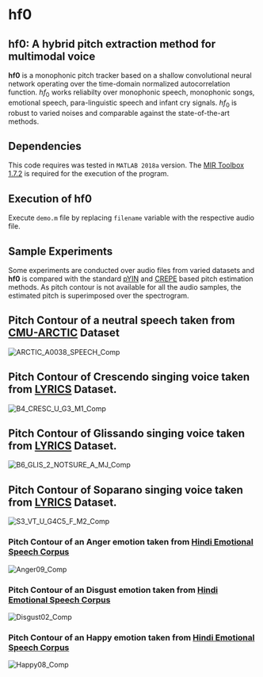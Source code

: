 # **hf0**
## **hf0**:  A hybrid pitch extraction method for multimodal voice

**hf0** is a monophonic pitch tracker based on a shallow convolutional neural network operating over the time-domain normalized autocorrelation function. $hf_0$ works reliabilty over monophonic speech, monophonic songs, emotional speech, para-linguistic speech and infant cry signals. $hf_0$ is robust to varied noises and comparable against the state-of-the-art methods. 

## Dependencies

This code requires was tested in `MATLAB 2018a` version. The [MIR Toolbox 1.7.2](https://www.jyu.fi/hytk/fi/laitokset/mutku/en/research/materials/mirtoolbox) is required for the execution of the program.

## Execution of hf0
Execute `demo.m` file by replacing `filename` variable with the respective audio file.

## Sample Experiments
Some experiments are conducted over audio files from varied datasets and **hf0** is compared with the standard [pYIN](https://ieeexplore.ieee.org/document/6853678) and [CREPE](https://arxiv.org/abs/1802.06182) based pitch estimation methods. As pitch contour is not available for all the audio samples, the estimated pitch is superimposed over the spectrogram.


## Pitch Contour of a neutral speech taken from [CMU-ARCTIC](http://www.festvox.org/cmu_arctic/) Dataset
![ARCTIC_A0038_SPEECH_Comp](https://user-images.githubusercontent.com/14876105/56469395-03313680-6457-11e9-9945-ee9ea78e344d.jpg)
## Pitch Contour of Crescendo singing voice taken from [LYRICS](http://tcts.fpms.ac.be/publications/papers/2013/icassp2013_obtdndatd.pdf) Dataset.
![B4_CRESC_U_G3_M1_Comp](https://user-images.githubusercontent.com/14876105/56469396-03c9cd00-6457-11e9-8909-7f86c4a113f7.jpg)
## Pitch Contour of Glissando singing voice taken from [LYRICS](http://tcts.fpms.ac.be/publications/papers/2013/icassp2013_obtdndatd.pdf) Dataset.
![B6_GLIS_2_NOTSURE_A_MJ_Comp](https://user-images.githubusercontent.com/14876105/56469398-03c9cd00-6457-11e9-855c-4ab84c0b32ea.jpg)
## Pitch Contour of Soparano singing voice taken from [LYRICS](http://tcts.fpms.ac.be/publications/papers/2013/icassp2013_obtdndatd.pdf) Dataset.
![S3_VT_U_G4C5_F_M2_Comp](https://user-images.githubusercontent.com/14876105/56469401-04626380-6457-11e9-9ec9-6ec66dcc52e7.jpg)
### Pitch Contour of an Anger emotion taken from [Hindi Emotional Speech Corpus](https://ieeexplore.ieee.org/document/5738540)
![Anger09_Comp](https://user-images.githubusercontent.com/14876105/56469394-03313680-6457-11e9-81c0-e52b4094c573.jpg)
### Pitch Contour of an Disgust emotion taken from [Hindi Emotional Speech Corpus](https://ieeexplore.ieee.org/document/5738540)
![Disgust02_Comp](https://user-images.githubusercontent.com/14876105/56469399-04626380-6457-11e9-9a67-6fc556bafc4a.jpg)
### Pitch Contour of an Happy emotion taken from [Hindi Emotional Speech Corpus](https://ieeexplore.ieee.org/document/5738540)
![Happy08_Comp](https://user-images.githubusercontent.com/14876105/56469400-04626380-6457-11e9-8113-4b0fc5ea2180.jpg)
